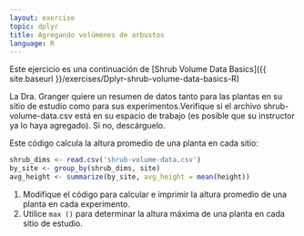 ```yaml
---
layout: exercise
topic: dplyr
title: Agregando volúmenes de arbustos
language: R
---
```


Este ejercicio es una continuación de [Shrub Volume Data Basics]({{ site.baseurl }}/exercises/Dplyr-shrub-volume-data-basics-R)
 
La Dra. Granger quiere un resumen de datos tanto para las plantas en su sitio de estudio como para sus experimentos.Verifique si el archivo shrub-volume-data.csv está en su espacio de trabajo (es posible que su instructor ya lo haya agregado). Si no, descárguelo.
 
 
Este código calcula la altura promedio de una planta en cada sitio:

```r
shrub_dims <- read.csv('shrub-volume-data.csv')
by_site <- group_by(shrub_dims, site)
avg_height <- summarize(by_site, avg_height = mean(height))
```
 
1.  Modifique el código para calcular e imprimir la altura promedio de una planta en cada experimento.
2.  Utilice `max ()` para determinar la altura máxima de una planta en cada sitio de estudio.
